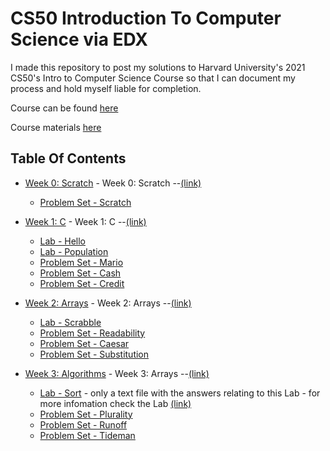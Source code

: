# CS50 Introduction To Computer Science via EDX

I made this repository to post my solutions to Harvard University's 2021 CS50's Intro to Computer Science Course so that I can document my process and hold myself liable for completion.

Course can be found <a href='https://www.edx.org/course/cs50s-introduction-to-computer-science'>here</a>

Course materials <a href='https://cs50.harvard.edu/x/2021/'>here</a>

## Table Of Contents

- [Week 0: Scratch](/pset0) - Week 0: Scratch --<a href='https://cs50.harvard.edu/x/2021/weeks/0/'>(link)</a>
  * [Problem Set - Scratch](/pset0/Scratch_Project.sb3)


- [Week 1: C](/pset1) - Week 1: C --<a href='https://cs50.harvard.edu/x/2021/weeks/1/'>(link)</a>
  * [Lab - Hello](/pset1/hello.c)
  * [Lab - Population](/pset1/population.c)
  * [Problem Set - Mario](/pset1/mario.c)
  * [Problem Set - Cash](/pset1/cash.c)
  * [Problem Set - Credit](/pset1/credit.c)

- [Week 2: Arrays](/pset2) - Week 2: Arrays --<a href='https://cs50.harvard.edu/x/2021/weeks/2/'>(link)</a>
  * [Lab - Scrabble](/pset2/scrabble.c)
  * [Problem Set - Readability](/pset2/readability.c)
  * [Problem Set - Caesar](/pset2/caesar.c)
  * [Problem Set - Substitution](/pset2/substitution.c)

- [Week 3: Algorithms](/pset3) - Week 3: Arrays --<a href='https://cs50.harvard.edu/x/2021/weeks/3/'>(link)</a>
  * [Lab - Sort](/pset3/sort.txt) - only a text file with the answers relating to this Lab - for more infomation check the Lab <a href='https://cs50.harvard.edu/x/2021/labs/3/'>(link)</a>
  * [Problem Set - Plurality](/pset3/plurality.c)
  * [Problem Set - Runoff](/pset3/runoff.c)
  * [Problem Set - Tideman](/pset3/tideman.c)
